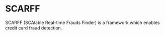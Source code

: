 # SCARFF
SCARFF (SCAlable Real-time Frauds Finder) is a framework which enables credit card fraud detection.

